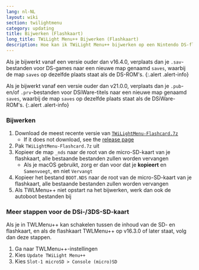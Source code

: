 ```yaml
---
lang: nl-NL
layout: wiki
section: twilightmenu
category: updating
title: Bijwerken (Flashkaart)
long_title: TWiLight Menu++ Bijwerken (Flashkaart)
description: Hoe kan ik TWiLight Menu++ bijwerken op een Nintendo DS-flashkaart
---
```


Als je bijwerkt vanaf een versie ouder dan v16.4.0, verplaats dan je `.sav`-bestanden voor DS-games naar een nieuwe map genaamd `saves`, waarbij de map `saves` op dezelfde plaats staat als de DS-ROM's.
{:.alert .alert-info}

Als je bijwerkt vanaf een versie ouder dan v21.0.0, verplaats dan je `.pub`- en/of `.prv`-bestanden voor DSiWare-titels naar een nieuwe map genaamd `saves`, waarbij de map `saves` op dezelfde plaats staat als de DSiWare-ROM's.
{:.alert .alert-info}

### Bijwerken
1. Download de meest recente versie van [`TWiLightMenu-Flashcard.7z`](https://github.com/DS-Homebrew/TWiLightMenu/releases/latest/download/TWiLightMenu-Flashcard.7z)
    - If it does not download, see the [release page](https://github.com/DS-Homebrew/TWiLightMenu/releases/latest)
1. Pak `TWiLightMenu-Flashcard.7z` uit
1. Kopieer de map `_nds` naar de root van de micro-SD-kaart van je flashkaart, alle bestaande bestanden zullen worden vervangen
    - Als je macOS gebruikt, zorg er dan voor dat je **kopieert** en `Samenvoegt`, en niet `Vervangt`
1. Kopieer het bestand `BOOT.NDS` naar de root van de micro-SD-kaart van je flashkaart, alle bestaande bestanden zullen worden vervangen
1. Als TWLMenu++ niet opstart na het bijwerken, werk dan ook de autoboot bestanden bij

### Meer stappen voor de DSi-/3DS-SD-kaart

Als je in TWLMenu++ kan schakelen tussen de inhoud van de SD- en flashkaart, en als de flashkaart TWLMenu++ op v16.3.0 of later staat, volg dan deze stappen.

1. Ga naar TWLMenu++-instellingen
1. Kies `Update TWiLight Menu++`
1. Kies `Slot-1 microSD > Console (micro)SD`
